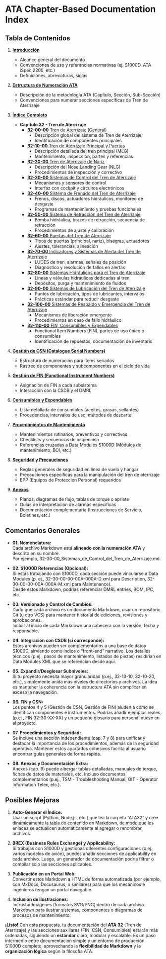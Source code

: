 # ATA Chapter-Based Documentation Index

## Tabla de Contenidos

1. [**Introducción**](./Introduccion.md)  
   - Alcance general del documento  
   - Convenciones de uso y referencias normativas (ej. S1000D, ATA iSpec 2200, etc.)  
   - Definiciones, abreviaturas, siglas

2. [**Estructura de Numeración ATA**](./Estructura_de_Numeracion_ATA.md)  
   - Descripción de la metodología ATA (Capítulo, Sección, Sub-Sección)  
   - Convenciones para numerar secciones específicas de Tren de Aterrizaje

3. [**Índice Completo**](./Indice_Completo.md)  
   - **Capítulo 32 - Tren de Aterrizaje**  
     - [**32-00-00** Tren de Aterrizaje (General)](./32-00-00_Tren_de_Aterrizaje.md)  
       - Descripción global del sistema de Tren de Aterrizaje  
       - Identificación de componentes principales
     - [**32-10-00** Tren de Aterrizaje Principal y Puertas](./32-10-00_Tren_de_Aterrizaje_Principal_y_Puertas.md)  
       - Descripción detallada del tren principal (MLG)  
       - Mantenimiento, inspección, partes y referencias
     - [**32-20-00** Tren de Aterrizaje de Nariz](./32-20-00_Tren_de_Aterrizaje_de_Nariz.md)  
       - Descripción del Nose Landing Gear (NLG)  
       - Procedimientos de inspección y correctivo
     - [**32-30-00** Sistemas de Control del Tren de Aterrizaje](./32-30-00_Sistemas_de_Control_del_Tren_de_Aterrizaje.md)  
       - Mecanismos y sensores de control  
       - Interfaz con cockpit y circuitos electrónicos
     - [**32-40-00** Sistema de Frenado del Tren de Aterrizaje](./32-40-00_Sistema_de_Frenado_del_Tren_de_Aterrizaje.md)  
       - Frenos, discos, actuadores hidráulicos, monitoreo de desgaste  
       - Programas de mantenimiento y pruebas funcionales
     - [**32-50-00** Sistema de Retracción del Tren de Aterrizaje](./32-50-00_Sistema_de_Retraccion_del_Tren_de_Aterrizaje.md)  
       - Bomba hidráulica, brazos de retracción, secuencia de retracción  
       - Procedimientos de ajuste y calibración
     - [**32-60-00** Puertas del Tren de Aterrizaje](./32-60-00_Puertas_del_Tren_de_Aterrizaje.md)  
       - Tipos de puertas (principal, nariz), bisagras, actuadores  
       - Ajustes, tolerancias, alineación
     - [**32-70-00** Indicadores y Sistemas de Alerta del Tren de Aterrizaje](./32-70-00_Indicadores_y_Sistemas_de_Alerta_del_Tren_de_Aterrizaje.md)  
       - LUCES de tren, alarmas, señales de posición  
       - Diagnóstico y resolución de fallos en alertas
     - [**32-80-00** Sistemas Hidráulicos para el Tren de Aterrizaje](./32-80-00_Sistemas_Hidraulicos_para_el_Tren_de_Aterrizaje.md)  
       - Líneas y válvulas hidráulicas dedicadas al tren  
       - Depósitos, purga y mantenimiento de fluidos
     - [**32-90-00** Sistemas de Lubricación del Tren de Aterrizaje](./32-90-00_Sistemas_de_Lubricacion_del_Tren_de_Aterrizaje.md)  
       - Puntos de lubricación, tipos de lubricantes, intervalos  
       - Prácticas estándar para reducir desgaste
     - [**32-100-00** Sistemas de Respaldo y Emergencia del Tren de Aterrizaje](./32-100-00_Sistemas_de_Respaldo_y_Emergencia_del_Tren_de_Aterrizaje.md)  
       - Mecanismos de liberación emergente  
       - Procedimientos en caso de fallo hidráulico
     - [**32-110-00** FIN, Consumibles y Expendables](./32-110-00_FIN_Consumibles_y_Expendables.md)  
       - Functional Item Numbers (FIN), partes de uso único o consumibles  
       - Identificación de repuestos, documentación de inventario

4. [**Gestión de CSN (Catalogue Serial Numbers)**](./Gestion_de_CSN.md)  
   - Estructura de numeración para ítems seriados  
   - Rastreo de componentes y subcomponentes en el ciclo de vida

5. [**Gestión de FIN (Functional Instrument Numbers)**](./Gestion_de_FIN.md)  
   - Asignación de FIN a cada subsistema  
   - Interacción con la CSDB y el DMRL

6. [**Consumibles y Expendables**](./Consumibles_y_Expendables.md)  
   - Lista detallada de consumibles (aceites, grasas, sellantes)  
   - Procedencias, intervalos de uso, métodos de descarte

7. [**Procedimientos de Mantenimiento**](./Procedimientos_de_Mantenimiento.md)  
   - Mantenimientos rutinarios, preventivos y correctivos  
   - Checklists y secuencias de inspección  
   - Referencias cruzadas a Data Modules S1000D (Módulos de mantenimiento, BOI, etc.)

8. [**Seguridad y Precauciones**](./Seguridad_y_Precauciones.md)  
   - Reglas generales de seguridad en línea de vuelo y hangar  
   - Precauciones específicas para la manipulación del tren de aterrizaje  
   - EPP (Equipos de Protección Personal) requeridos

9. [**Anexos**](./Anexos.md)  
   - Planos, diagramas de flujo, tablas de torque o apriete  
   - Guías de interpretación de alarmas específicas  
   - Documentación complementaria (Instrucciones de Servicio, Boletines, etc.)

## Comentarios Generales

- **01. Nomenclatura:**  
  Cada archivo Markdown está **alineado con la numeración ATA** y descrito en su nombre.  
  Por ejemplo, 32-30-00_Sistemas_de_Control_del_Tren_de_Aterrizaje.md.

- **02. S1000D Referencias (Opcional):**  
  Si estás trabajando con S1000D, cada sección puede vincularse a Data Modules (p. ej., 32-30-00-00-00A-000A-D.xml para Description, 32-30-00-00-00A-000A-M.xml para Maintenance).  
  Desde estos Markdown, podrías referenciar DMRL entries, BOM, IPC, etc.

- **03. Versionado y Control de Cambios:**  
  Dado que cada archivo es un documento Markdown, usar un repositorio Git (u otro VCS) para mantener historial de ediciones, revisiones y aprobaciones.  
  Incluir al inicio de cada Markdown una cabecera con la versión, fecha y responsable.

- **04. Integración con CSDB (si corresponde):**  
  Estos archivos pueden ser complementarios a una base de datos S1000D, sirviendo como índice o “front-end” narrativo. Los detalles técnicos (p.ej., pasos de mantenimiento, listados de piezas) residirían en Data Modules XML que se referencian desde aquí.

- **05. Expandir/Desglosar Subniveles:**  
  Si tu proyecto necesita mayor granularidad (p.ej., 32-10-10, 32-10-20, etc.), simplemente anida más niveles de directorios y archivos. La idea es mantener la coherencia con la estructura ATA sin complicar en exceso la navegación.

- **06. FIN y CSN:**  
  Los puntos 4 y 5 (Gestión de CSN, Gestión de FIN) aluden a cómo se identifican componentes e instrumentos. Podrías añadir ejemplos reales (p.ej., FIN 32-30-XX-XX) y un pequeño glosario para personal nuevo en el proyecto.

- **07. Procedimientos y Seguridad:**  
  Se incluye una sección independiente (cap. 7 y 8) para unificar y destacar la importancia de los procedimientos, además de la seguridad operativa. Mantener estos apartados cohesivos facilita al usuario encontrar guías generales de forma rápida.

- **08. Anexos y Documentación Extra:**  
  Anexos (cap. 9) puede albergar tablas detalladas, manuales de torque, fichas de datos de materiales, etc. Incluso documentos complementarios (p.ej., TSM - Troubleshooting Manual, OIT - Operator Information Telex, etc.).

## Posibles Mejoras

1. **Auto-Generar el Índice:**  
   Usar un script (Python, Node.js, etc.) que lea la carpeta “ATA32” y cree dinámicamente la tabla de contenido en Markdown, de modo que los enlaces se actualicen automáticamente al agregar o renombrar archivos.

2. **BREX (Business Rules Exchange) y Applicability:**  
   Si trabajas con S1000D y gestionas diferentes configuraciones (p.ej., varios modelos de avión), puedes añadir secciones de applicability en cada archivo. Luego, un generador de documentación podría filtrar o compilar solo las secciones aplicables.

3. **Publicación en un Portal Web:**  
   Convertir estos Markdown a HTML de forma automatizada (por ejemplo, con MkDocs, Docusaurus, o similares) para que los mecánicos e ingenieros tengan un portal navegable.

4. **Inclusión de Ilustraciones:**  
   Incrustar imágenes (formatos SVG/PNG) dentro de cada archivo Markdown para ilustrar sistemas, componentes o diagramas de procesos de mantenimiento.

**¡Listo!** Con esta propuesta, tu documentación del **ATA 32** (Tren de Aterrizaje) y las secciones auxiliares (FIN, CSN, Consumibles) estarán más ordenadas, siguiendo un **estándar** claro, modular y escalable. Es un paso intermedio entre documentación simple y un entorno de producción S1000D completo, aprovechando la **flexibilidad de Markdown** y la **organización lógica** según la filosofía ATA.
